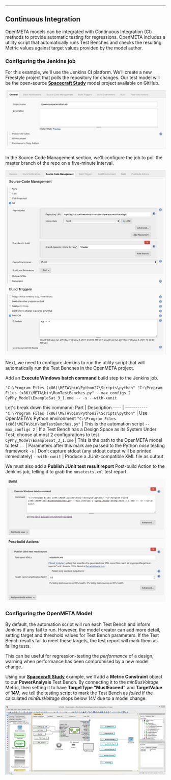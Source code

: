___
##  Continuous Integration

OpenMETA models can be integrated with Continuous Integration (CI) methods to provide automatic testing for regressions. OpenMETA includes a utility script that automatically runs Test Benches and checks the resulting Metric values against target values provided by the model author.

### Configuring the Jenkins job
For this example, we'll use the Jenkins CI platform. We'll create a new Freestyle project that polls the repository for changes. Our test model will be the open-source [<b>Spacecraft Study</b>](https://github.com/metamorph-inc/openmeta-spacecraft-study) model project available on GitHub.

![](images/12-04-JobName.png)

In the Source Code Management section, we'll configure the job to poll the master branch of the repo on a five-minute interval.

![](images/12-04-SCM.png)

Next, we need to configure Jenkins to run the utility script that will automatically run the Test Benches in the OpenMETA project.

Add an **Execute Windows batch command** build step to the Jenkins job.

~~~~~~~~~{.cmd}
"C:\Program Files (x86)\META\bin\Python27\Scripts\python" "C:\Program Files (x86)\META\bin\RunTestBenches.py" --max_configs 2 CyPhy_Model\ExampleSat_3_1.xme -- -s --with-xunit
~~~~~~~~~

Let's break down this command:
Part | Description
---- | -----------
`"C:\Program Files (x86)\META\bin\Python27\Scripts\python"` | Use OpenMETA's Python environment
`"C:\Program Files (x86)\META\bin\RunTestBenches.py"` | This is the automation script
`--max_configs 2` | If a Test Bench has a Design Space as its System Under Test, choose at most 2 configurations to test
`CyPhy_Model\ExampleSat_3_1.xme` | This is the path to the OpenMETA model to test
`--` | Parameters after this mark are passed to the Python *nose* testing framework
`-s` | Don’t capture stdout (any stdout output will be printed immediately)
`--with-xunit` | Produce a JUnit-compatible XML file as output

We must also add a **Publish JUnit test result report** Post-build Action to the Jenkins job, telling it to grab the `nosetests.xml` test report.

![](images/12-04-BuildAndPostBuild.png)

### Configuring the OpenMETA Model
By default, the automation script will run each Test Bench and inform Jenkins if any fail to run. However, the model creator can add more detail, setting target and threshold values for Test Bench parameters. If the Test Bench results fail to meet these targets, the test report will mark them as failing tests.

This can be useful for regression-testing the _performance_ of a design, warning when performance has been compromised by a new model change.

Using our [<b>Spacecraft Study</b>](https://github.com/metamorph-inc/openmeta-spacecraft-study) example, we'll add a **Metric Constraint** object to our **PowerAnalysis** Test Bench. By connecting it to the *minBusVoltage* Metric, then setting it to have **TargetType "MustExceed"** and **TargetValue** of **14V**, we tell the testing script to mark the Test Bench as *failed* if the calculated *minBusVoltage* drops below 14V due to a model change.

![](images/12-04-MetricConstraint.png)

